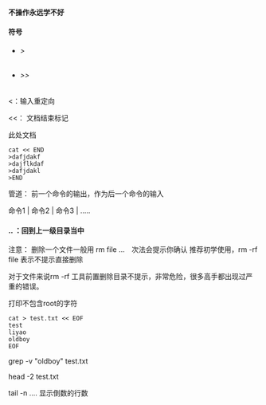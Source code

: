 #### 不操作永远学不好

#### 符号
  * ###### >
  * ###### >>

<：输入重定向

<<：     文档结束标记


此处文档
```shell
cat << END
>dafjdakf
>dajflkdaf
>dafjdakl
>END
```


管道：     前一个命令的输出，作为后一个命令的输入


命令1     |       命令2         |   命令3  | .....



#### .. ：回到上一级目录当中


注意：
删除一个文件一般用 rm file ...　次法会提示你确认
推荐初学使用，rm -rf file 表示不提示直接删除

对于文件来说rm -rf 工具前置删除目录不提示，非常危险，很多高手都出现过严重的错误。



打印不包含root的字符

```shell
cat > test.txt << EOF
test
liyao
oldboy
EOF
```

grep -v "oldboy" test.txt

head -2 test.txt

tail -n ....            显示倒数的行数


